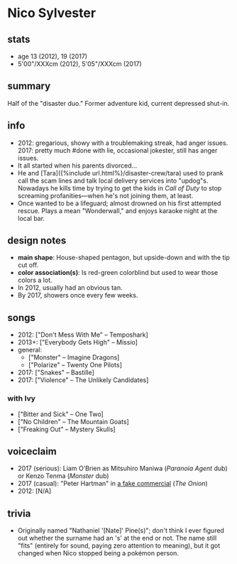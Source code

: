 # Nico Sylvester

## stats
- age 13 (2012), 19 (2017)
- 5\'00\"/XXXcm (2012), 5\'05\"/XXXcm (2017)

## summary
Half of the "disaster duo." Former adventure kid, current depressed shut-in.

## info
- 2012: gregarious, showy with a troublemaking streak, had anger issues.<br/>2017: pretty much #done with lie, occasional jokester, still has anger issues.
- It all started when his parents divorced...
- He and [Tara]({%include url.html%}/disaster-crew/tara) used to prank call the scam lines and talk local delivery services into "updog"s. Nowadays he kills time by trying to get the kids in *Call of Duty* to stop screaming profanities—when he's not joining them, at least.
- Once wanted to be a lifeguard; almost drowned on his first attempted rescue. Plays a mean "Wonderwall," and enjoys karaoke night at the local bar.

## design notes
- <b>main shape</b>: House-shaped pentagon, but upside-down and with the tip cut off.
- <b>color association(s)</b>: Is red-green colorblind but used to wear those colors a lot.
- In 2012, usually had an obvious tan.
- By 2017, showers once every few weeks.

## songs
- 2012: ["Don't Mess With Me" – Temposhark]
- 2013+: ["Everybody Gets High" – Missio]
- general:
	- ["Monster" – Imagine Dragons]
	- ["Polarize" – Twenty One Pilots]
- 2017: ["Snakes" – Bastille]
- 2017: ["Violence" – The Unlikely Candidates]

### with Ivy
- ["Bitter and Sick" – One Two]
- ["No Children" – The Mountain Goats]
- ["Freaking Out" – Mystery Skulls]

## voiceclaim
- 2017 (serious): Liam O'Brien as Mitsuhiro Maniwa (<i>Paranoia Agent</i> dub) or Kenzo Tenma (<i>Monster</i> dub)
- 2017 (casual): "Peter Hartman" in [a fake commercial](https://www.youtube.com/watch?v=qr0P587Skoo) (<i>The Onion</i>)
- 2012: \[N/A]

## trivia
- Originally named "Nathaniel '[Nate]' Pine(s)"; don't think I ever figured out whether the surname had an 's' at the end or not. The name still "fits" (entirely for sound, paying zero attention to meaning), but it got changed when Nico stopped being a pokémon person.